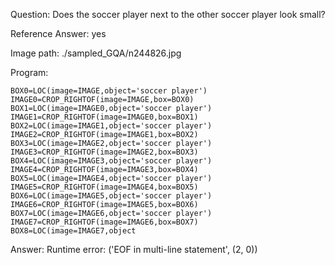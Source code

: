 Question: Does the soccer player next to the other soccer player look small?

Reference Answer: yes

Image path: ./sampled_GQA/n244826.jpg

Program:

```
BOX0=LOC(image=IMAGE,object='soccer player')
IMAGE0=CROP_RIGHTOF(image=IMAGE,box=BOX0)
BOX1=LOC(image=IMAGE0,object='soccer player')
IMAGE1=CROP_RIGHTOF(image=IMAGE0,box=BOX1)
BOX2=LOC(image=IMAGE1,object='soccer player')
IMAGE2=CROP_RIGHTOF(image=IMAGE1,box=BOX2)
BOX3=LOC(image=IMAGE2,object='soccer player')
IMAGE3=CROP_RIGHTOF(image=IMAGE2,box=BOX3)
BOX4=LOC(image=IMAGE3,object='soccer player')
IMAGE4=CROP_RIGHTOF(image=IMAGE3,box=BOX4)
BOX5=LOC(image=IMAGE4,object='soccer player')
IMAGE5=CROP_RIGHTOF(image=IMAGE4,box=BOX5)
BOX6=LOC(image=IMAGE5,object='soccer player')
IMAGE6=CROP_RIGHTOF(image=IMAGE5,box=BOX6)
BOX7=LOC(image=IMAGE6,object='soccer player')
IMAGE7=CROP_RIGHTOF(image=IMAGE6,box=BOX7)
BOX8=LOC(image=IMAGE7,object
```
Answer: Runtime error: ('EOF in multi-line statement', (2, 0))

